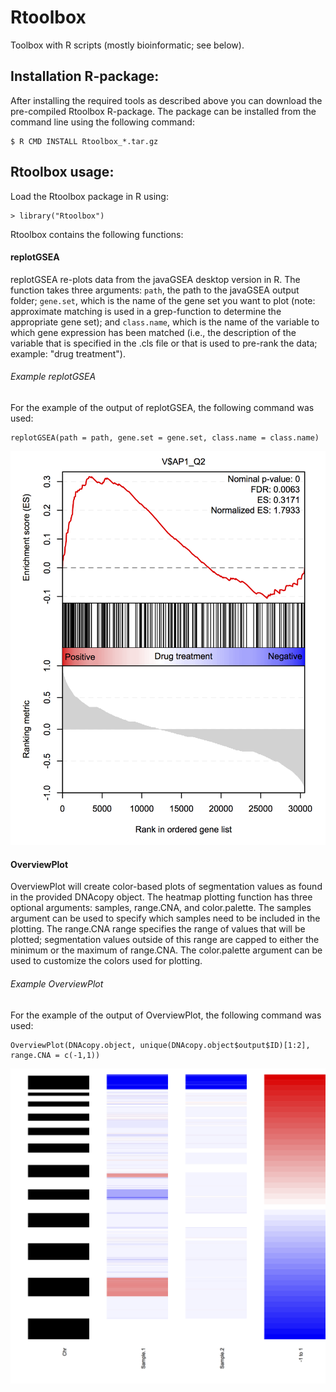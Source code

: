 # Rtoolbox

Toolbox with R scripts (mostly bioinformatic; see below).

## Installation R-package:

After installing the required tools as described above you can download the pre-compiled Rtoolbox R-package.
The package can be installed from the command line using the following command:

    $ R CMD INSTALL Rtoolbox_*.tar.gz

## Rtoolbox usage:

Load the Rtoolbox package in R using:

    > library("Rtoolbox")

Rtoolbox contains the following functions:

#### replotGSEA

replotGSEA re-plots data from the javaGSEA desktop version in R. The function
takes three arguments: `path`, the path to the javaGSEA output folder;
`gene.set`, which is the name of the gene set you want to plot (note:
approximate matching is used in a grep-function to determine the appropriate
gene set); and `class.name`, which is the name of the variable to which gene
expression has been matched (i.e., the description of the variable that is
specified in the .cls file or that is used to pre-rank the data; example:
"drug treatment").

###### Example replotGSEA

For the example of the output of replotGSEA, the following command was used:

    replotGSEA(path = path, gene.set = gene.set, class.name = class.name)

<img src="https://raw.githubusercontent.com/PeeperLab/Rtoolbox/master/images/replotGSEA.png" alt="replotGSEA" width="600px">

#### OverviewPlot

OverviewPlot will create color-based plots of segmentation values as found in the provided DNAcopy object.
The heatmap plotting function has three optional arguments: samples, range.CNA, and color.palette.
The samples argument can be used to specify which samples need to be included in the plotting.
The range.CNA range specifies the range of values that will be plotted; segmentation values outside of this range are capped to either the minimum or the maximum of range.CNA.
The color.palette argument can be used to customize the colors used for plotting.

###### Example OverviewPlot

For the example of the output of OverviewPlot, the following command was used:

    OverviewPlot(DNAcopy.object, unique(DNAcopy.object$output$ID)[1:2], range.CNA = c(-1,1))

<img src="https://raw.githubusercontent.com/PeeperLab/Rtoolbox/628ce1d999c4a19f3e80efe97d892aeadd1c60b8/images/Rplot.png" alt="replotGSEA" width="600px">